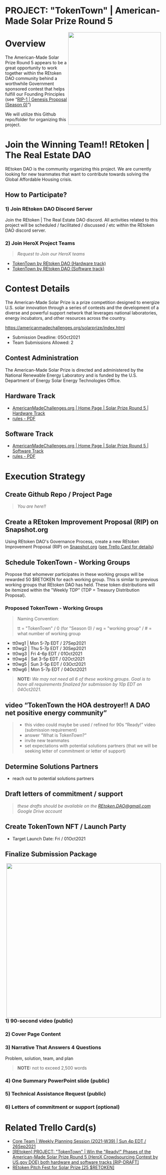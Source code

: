 # PROJECT: "TokenTown" | American-Made Solar Prize Round 5

<img src="https://storage.googleapis.com/poapmedia/retoken-dao-core-team-planning-2021-w39-updated-2021-logo-1632696887386.png" width=300 align=right>

# Overview
The American-Made Solar Prize Round 5 appears to be a great opportunity to work together within the REtoken DAO community behind a worthwhile Government sponsored contest that helps fulfill our Founding Principles (see “[RIP-1 | Genesis Proposal (Season 0)](https://snapshot.org/#/retokendao.eth/proposal/QmdJUQkW6dNWfuT5BZbx1qWzopgbpEFom1xaVsVCQCT7UD)”)

We will utilize this Github repo/folder for organizing this project.

# Join the Winning Team!! REtoken | The Real Estate DAO
REtoken DAO is the community organizing this project.  We are currently looking for new teammates that want to contribute towards solving the Global Affordable Housing crisis.

## How to Participate?

### 1) Join REtoken DAO Discord Server
Join the REtoken | The Real Estate DAO discord.  All activities related to this project will be scheduled / facilitated / discussed / etc within the REtoken DAO discord server.

### 2) Join HeroX Project Teams
> *Request to Join our HeroX teams*
* [TokenTown by REtoken DAO (Hardware track)](https://www.herox.com/solarprizeR5hardware/team/14294)
* [TokenTown by REtoken DAO (Software track)](https://www.herox.com/solarprizeR5software/team/14295)

# Contest Details
The American-Made Solar Prize is a prize competition designed to energize U.S. solar innovation through a series of contests and the development of a diverse and powerful support network that leverages national laboratories, energy incubators, and other resources across the country.

https://americanmadechallenges.org/solarprize/index.html

* Submission Deadline: 05Oct2021
* Team Submissions Allowed: 2

## Contest Administration
The American-Made Solar Prize is directed and administered by the National Renewable Energy Laboratory and is funded by the U.S. Department of Energy Solar Energy Technologies Office.

## Hardware Track
- [AmericanMadeChallenges.org | Home Page | Solar Prize Round 5 | Hardware Track](https://americanmadechallenges.org/solarprize/round5/hardware.html)
- [rules - PDF](https://americanmadechallenges.org/solarprize/docs/rules/r5/American-Made_Solar_Prize_Rules_Hardware.pdf)

## Software Track
- [AmericanMadeChallenges.org | Home Page | Solar Prize Round 5 | Software Track](https://americanmadechallenges.org/solarprize/round5/software.html)
- [rules - PDF](https://americanmadechallenges.org/solarprize/docs/rules/r5/American-Made_Solar_Prize_Rules_Software.pdf)

# Execution Strategy

## Create Github Repo / Project Page
> *You are here!!*

## Create a REtoken Improvement Proposal (RIP) on Snapshot.org
Using REtoken DAO's Governance Process, create a new REtoken Improvement Proposal (RIP) on [Snapshot.org](https://snapshot.org/#/retokendao.eth/) ([see Trello Card for details](https://trello.com/c/eEjmRbTF))

## Schedule TokenTown - Working Groups
Propose that whomever participates in these working groups will be rewarded 50 $RETOKEN for each working group.  This is similar to previous working groups that REtoken DAO has held.  These token distributions will be itemized within the "Weekly TDP" (TDP = Treasury Distribution Proposal).

### Proposed TokenTown - Working Groups
> Naming Convention:
> 
> tt = "TokenTown" / 0 (for "Season 0) / wg = "working group" / # = what number of working group

* tt0wg1 | Mon 5-7p EDT / 27Sep2021
* tt0wg2 | Thu 5-7p EDT / 30Sep2021
* tt0wg3 | Fri 4-6p EDT / 01Oct2021
* tt0wg4 | Sat 3-5p EDT / 02Oct2021
* tt0wg5 | Sun 3-5p EDT / 03Oct2021
* tt0wg6 | Mon 5-7p EDT / 04Oct2021

> **NOTE:**
> *We may not need all 6 of these working groups.  Goal is to have all requirements finalized for submission by 10p EDT on 04Oct2021.*

## video “TokenTown the HOA destroyer!! A DAO net positive energy community”
> * this video could maybe be used / refined for 90s “Ready!” video (submission requirement)
> * answer “What is TokenTown?"
> * invite new teammates
> * set expectations with potential solutions partners (that we will be seeking letter of commitment or letter of support)

## Determine Solutions Partners
- reach out to potential solutions partners

## Draft letters of commitment / support
> *these drafts should be available on the REtoken.DAO@gmail.com Google Drive account*

## Create TokenTown NFT / Launch Party
* Target Launch Date: Fri / 01Oct2021

## Finalize Submission Package
<img src="https://trello.com/1/cards/6151af132620538895b2ef7c/attachments/6151af448674791ff7027034/download/image.jpeg" width=500 align=right>

### 1) 90-second video (public)

### 2) Cover Page Content

### 3) Narrative That Answers 4 Questions
Problem, solution, team, and plan

> **NOTE:** not to exceed 2,500 words

### 4) One Summary PowerPoint slide (public)

### 5) Technical Assistance Request (public)

### 6) Letters of commitment or support (optional)

# Related Trello Card(s)
- [Core Team | Weekly Planning Session (2021-W39) | Sun 4p EDT / 26Sep2021](https://trello.com/c/J69se6bS)
- [[REtoken] PROJECT: "TokenTown" | Win the "Ready!" Phases of the American-Made Solar Prize Round 5 (HeroX Crowdsourcing Contest by US.gov DOE) both hardware and software tracks [RIP-DRAFT]](https://trello.com/c/eEjmRbTF)
- [REtoken Pitch Fest for Solar Prize [25 $RETOKEN]](https://trello.com/c/j1V8jahq)
